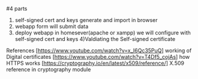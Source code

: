 #4 parts
1) self-signed cert and keys generate and import in browser
2) webapp form will submit data
3) deploy webapp in homesever(apache or xampp) we will configure with self-signed cert and keys
4)Valdiating the Self-signed certificate















References
[https://www.youtube.com/watch?v=x_I6Qc35PuQ] working of Digital certificates
[https://www.youtube.com/watch?v=T4Df5_cojAs] how HTTPS works
[https://cryptography.io/en/latest/x509/reference/] X.509 reference in cryptography module

